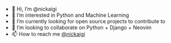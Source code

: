 - 👋 Hi, I’m @nickaigi
- 👀 I’m interested in Python and Machine Learning
- 🌱 I’m currently looking for open source projects to contribute to
- 💞️ I’m looking to collaborate on Python + Django + Neovim
- 📫 How to reach me [@nickaigi](https://twitter.com/nickaigi)

<!---
nickaigi/nickaigi is a ✨ special ✨ repository because its `README.md` (this file) appears on your GitHub profile.
You can click the Preview link to take a look at your changes.
--->
